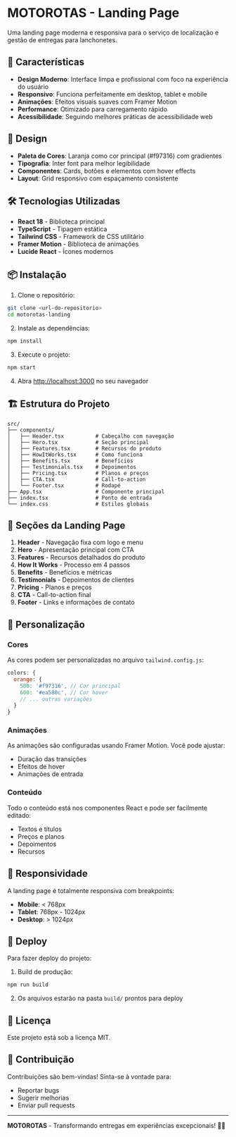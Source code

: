 # MOTOROTAS - Landing Page

Uma landing page moderna e responsiva para o serviço de localização e gestão de entregas para lanchonetes.

## 🚀 Características

- **Design Moderno**: Interface limpa e profissional com foco na experiência do usuário
- **Responsivo**: Funciona perfeitamente em desktop, tablet e mobile
- **Animações**: Efeitos visuais suaves com Framer Motion
- **Performance**: Otimizado para carregamento rápido
- **Acessibilidade**: Seguindo melhores práticas de acessibilidade web

## 🎨 Design

- **Paleta de Cores**: Laranja como cor principal (#f97316) com gradientes
- **Tipografia**: Inter font para melhor legibilidade
- **Componentes**: Cards, botões e elementos com hover effects
- **Layout**: Grid responsivo com espaçamento consistente

## 🛠️ Tecnologias Utilizadas

- **React 18** - Biblioteca principal
- **TypeScript** - Tipagem estática
- **Tailwind CSS** - Framework de CSS utilitário
- **Framer Motion** - Biblioteca de animações
- **Lucide React** - Ícones modernos

## 📦 Instalação

1. Clone o repositório:
```bash
git clone <url-do-repositorio>
cd motorotas-landing
```

2. Instale as dependências:
```bash
npm install
```

3. Execute o projeto:
```bash
npm start
```

4. Abra [http://localhost:3000](http://localhost:3000) no seu navegador

## 🏗️ Estrutura do Projeto

```
src/
├── components/
│   ├── Header.tsx          # Cabeçalho com navegação
│   ├── Hero.tsx            # Seção principal
│   ├── Features.tsx        # Recursos do produto
│   ├── HowItWorks.tsx      # Como funciona
│   ├── Benefits.tsx        # Benefícios
│   ├── Testimonials.tsx    # Depoimentos
│   ├── Pricing.tsx         # Planos e preços
│   ├── CTA.tsx             # Call-to-action
│   └── Footer.tsx          # Rodapé
├── App.tsx                 # Componente principal
├── index.tsx               # Ponto de entrada
└── index.css               # Estilos globais
```

## 🎯 Seções da Landing Page

1. **Header** - Navegação fixa com logo e menu
2. **Hero** - Apresentação principal com CTA
3. **Features** - Recursos detalhados do produto
4. **How It Works** - Processo em 4 passos
5. **Benefits** - Benefícios e métricas
6. **Testimonials** - Depoimentos de clientes
7. **Pricing** - Planos e preços
8. **CTA** - Call-to-action final
9. **Footer** - Links e informações de contato

## 🎨 Personalização

### Cores
As cores podem ser personalizadas no arquivo `tailwind.config.js`:

```javascript
colors: {
  orange: {
    500: '#f97316', // Cor principal
    600: '#ea580c', // Cor hover
    // ... outras variações
  }
}
```

### Animações
As animações são configuradas usando Framer Motion. Você pode ajustar:
- Duração das transições
- Efeitos de hover
- Animações de entrada

### Conteúdo
Todo o conteúdo está nos componentes React e pode ser facilmente editado:
- Textos e títulos
- Preços e planos
- Depoimentos
- Recursos

## 📱 Responsividade

A landing page é totalmente responsiva com breakpoints:
- **Mobile**: < 768px
- **Tablet**: 768px - 1024px
- **Desktop**: > 1024px

## 🚀 Deploy

Para fazer deploy do projeto:

1. Build de produção:
```bash
npm run build
```

2. Os arquivos estarão na pasta `build/` prontos para deploy

## 📄 Licença

Este projeto está sob a licença MIT.

## 🤝 Contribuição

Contribuições são bem-vindas! Sinta-se à vontade para:
- Reportar bugs
- Sugerir melhorias
- Enviar pull requests

---

**MOTOROTAS** - Transformando entregas em experiências excepcionais! 🚚✨